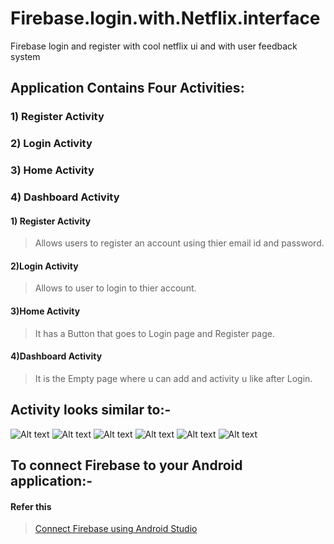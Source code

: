 # Firebase.login.with.Netflix.interface
Firebase login and register with cool netflix ui and with user feedback system

## Application Contains Four Activities:

### 1) Register Activity 
### 2) Login Activity 
### 3) Home Activity
### 4) Dashboard Activity

#### 1) Register Activity 
> Allows users to register an account using thier email id and password.


#### 2)Login Activity
> Allows to user to login to thier account.

#### 3)Home Activity
> It has a Button that goes to Login page and Register page.


#### 4)Dashboard Activity
>It is the Empty page where u can add and activity u like after Login.

## Activity looks similar to:-

![Alt text](img/1.jpg?raw=true)
![Alt text](img/2.jpg?raw=true)
![Alt text](img/3.jpg?raw=true)
![Alt text](img/4.jpg?raw=true)
![Alt text](img/5.jpg?raw=true)
![Alt text](img/6.jpg?raw=true)


## To connect Firebase to your Android application:-
#### Refer this
> [Connect Firebase using Android Studio](https://firebase.google.com/docs/android/setup)
